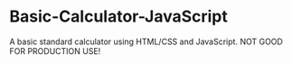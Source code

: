 # Basic-Calculator-JavaScript
A basic standard calculator using HTML/CSS and JavaScript.
NOT GOOD FOR PRODUCTION USE!
